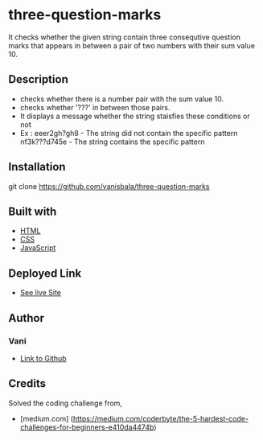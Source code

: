 # three-question-marks
It checks whether the given string contain three consequtive question marks that 
appears in between a pair of two numbers with their sum value 10.

## Description
- checks whether there is a number pair with the sum value 10.
- checks whether '???' in between those pairs.
- It displays a message whether the string staisfies these conditions or not
- Ex : eeer2gh?gh8  - The string did not contain the specific pattern
       nf3k???d745e - The string contains the specific pattern

## Installation
git clone https://github.com/vanisbala/three-question-marks

## Built with
- [HTML](https://developer.mozilla.org/en-US/docs/Web/HTML)
- [CSS](https://developer.mozilla.org/en-US/docs/Web/CSS)
- [JavaScript](https://developer.mozilla.org/en-US/docs/Web/Javascript)

## Deployed Link
- [See live Site]( https://vanisbala.github.io/three-question-marks/)


## Author
### Vani 
- [Link to Github](https://github.com/vanisbala)

## Credits
Solved the coding challenge from,
- [medium.com] (https://medium.com/coderbyte/the-5-hardest-code-challenges-for-beginners-e410da4474b) 




